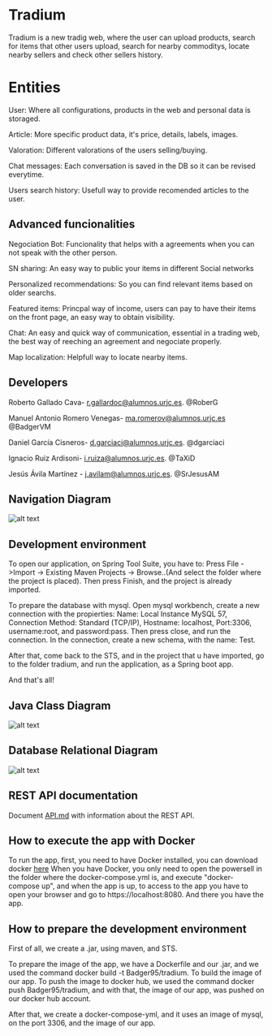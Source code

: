 # Tradium

Tradium is a new tradig web, where the user can upload products, search for items that other users upload, search for nearby commoditys, locate nearby sellers and check other sellers history.


# Entities
User: Where all configurations, products in the web and personal data is storaged.

Article:  More specific product data, it's price, details, labels, images.

Valoration: Different valorations of the users selling/buying.

Chat messages: Each conversation is saved in the DB so it can be revised everytime.

Users search history: Usefull way to provide recomended articles to the user.

## Advanced funcionalities
Negociation Bot: Funcionality that helps with a agreements when you can not speak with the other person.

SN sharing: An easy way to public your items in different Social networks

Personalized recommendations: So you can find relevant items based on older searchs.

Featured items: Princpal way of income, users can pay to have their items on the front page, an easy way to obtain visibility.

Chat: An easy and quick way of communication, essential in a trading web, the best way of reeching an agreement and negociate properly.

Map localization: Helpfull way to locate nearby items.

## Developers
Roberto Gallado Cava- r.gallardoc@alumnos.urjc.es. @RoberG

Manuel Antonio Romero Venegas- ma.romerov@alumnos.urjc.es @BadgerVM

Daniel García Cisneros- d.garciaci@alumnos.urjc.es. @dgarciaci

Ignacio Ruiz Ardisoni- i.ruiza@alumnos.urjc.es. @TaXiD

Jesús Ávila Martínez - j.avilam@alumnos.urjc.es. @SrJesusAM

## Navigation Diagram

![alt text](https://github.com/RoberG/Tradium/blob/master/THEDIAGRAM.PNG)

## Development environment
To open our application, on Spring Tool Suite, you have to: 
Press File ->Import -> Existing Maven Projects -> Browse..(And select the folder where the project is placed).
Then press Finish, and the project is already imported.

To prepare the database with mysql. Open mysql workbench, create a new connection with the propierties:
Name: Local Instance MySQL 57, Connection Method: Standard (TCP/IP), Hostname: localhost, Port:3306, username:root, and password:pass.
Then press close, and run the connection.
In the connection, create a new schema, with the name: Test.

After that, come back to the STS, and in the project that u have imported, go to the folder tradium, and run the application, as a 
Spring boot app. 

And that's all!

## Java Class Diagram
![alt text](https://github.com/RoberG/Tradium/blob/master/classDiagram2.png)

## Database Relational Diagram

![alt text](https://github.com/RoberG/Tradium/blob/master/relational.png)

## REST API documentation

Document [API.md](https://github.com/RoberG/Tradium/master/API.md) with information about the REST API.

## How to execute the app with Docker

To run the app, first, you need to have Docker installed, you can download docker [here](https://docs.docker.com/install/#supported-platforms)
When you have Docker, you only need to open the powersell in the folder where the docker-compose.yml is, and execute "docker-compose up", and when the app is up, to access to the app you have to open your browser and go to https://localhost:8080.
And there you have the app.

## How to prepare the development environment

First of all, we create a .jar, using maven, and STS. 

To prepare the image of the app, we have a Dockerfile and our .jar, and we used the command docker build -t Badger95/tradium. To build the image of our app.
To push the image to docker hub, we used the command docker push Badger95/tradium, and with that, the image of our app, was  pushed on our docker hub account.

After that, we create a docker-compose-yml, and it uses an image of mysql, on the port 3306, and the image of our app.



